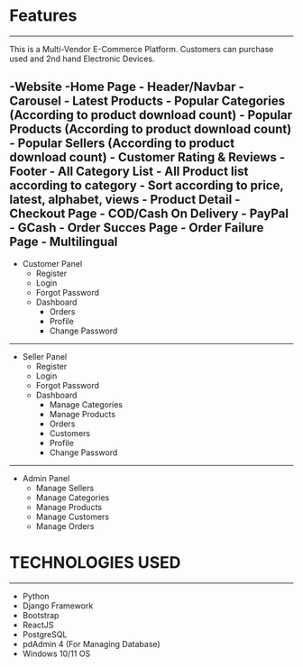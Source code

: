 # Features
-------------------------------------------------------
This is a Multi-Vendor E-Commerce Platform. Customers can purchase used and 2nd hand Electronic Devices.

-Website
    -Home Page
        - Header/Navbar
        - Carousel
        - Latest Products
        - Popular Categories (According to product download count)
        - Popular Products  (According to product download count)
        - Popular Sellers (According to product download count)
        - Customer Rating & Reviews
        - Footer
    - All Category List
    - All Product list according to category
        - Sort according to price, latest, alphabet, views
    - Product Detail
    -Checkout Page
        - COD/Cash On Delivery
        - PayPal
        - GCash
    - Order Succes Page
    - Order Failure Page
    - Multilingual
-----------------------------------------------------
- Customer Panel
    - Register
    - Login
    - Forgot Password
    - Dashboard
        - Orders
        - Profile
        - Change Password

-----------------------------------------------------
- Seller Panel
    - Register
    - Login
    - Forgot Password
    - Dashboard
        - Manage Categories
        - Manage Products
        - Orders
        - Customers
        - Profile
        - Change Password

-----------------------------------------------------
- Admin Panel
    - Manage Sellers
    - Manage Categories
    - Manage Products
    - Manage Customers
    - Manage Orders


# TECHNOLOGIES USED
-----------------------------------------------------
- Python
- Django Framework
- Bootstrap
- ReactJS
- PostgreSQL
- pdAdmin 4 (For Managing Database)
- Windows 10/11 OS
